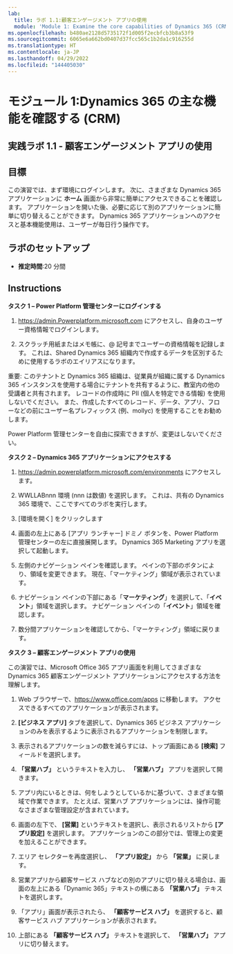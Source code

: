 ```yaml
---
lab:
  title: ラボ 1.1:顧客エンゲージメント アプリの使用
  module: 'Module 1: Examine the core capabilities of Dynamics 365 (CRM)'
ms.openlocfilehash: b480ae2128d5735172f1d005f2ecbfcb3b8a53f9
ms.sourcegitcommit: 6065e6a662bd0407d37fcc565c1b2da1c916255d
ms.translationtype: HT
ms.contentlocale: ja-JP
ms.lasthandoff: 04/29/2022
ms.locfileid: "144405030"
---
```

<a name="module-1-examine-the-core-capabilities-of-dynamics-365-crm"></a>モジュール 1:Dynamics 365 の主な機能を確認する (CRM)
========================

## <a name="practice-lab-11---work-with-customer-engagement-apps"></a>実践ラボ 1.1 - 顧客エンゲージメント アプリの使用 

## <a name="objectives"></a>目標

この演習では、まず環境にログインします。 次に、さまざまな Dynamics 365 アプリケーションに **ホーム** 画面から非常に簡単にアクセスできることを確認します。 アプリケーションを開いた後、必要に応じて別のアプリケーションに簡単に切り替えることができます。 Dynamics 365 アプリケーションへのアクセスと基本機能使用は、ユーザーが毎日行う操作です。


## <a name="lab-setup"></a>ラボのセットアップ

  - **推定時間**:20 分間

## <a name="instructions"></a>Instructions

**タスク 1 – Power Platform 管理センターにログインする**

1. https://admin.Powerplatform.microsoft.com にアクセスし、自身のユーザー資格情報でログインします。

2. スクラッチ用紙またはメモ帳に、@ 記号までユーザーの資格情報を記録します。 これは、Shared Dynamics 365 組織内で作成するデータを区別するために使用するラボのエイリアスになります。

重要: このテナントと Dynamics 365 組織は、従業員が組織に属する Dynamics 365 インスタンスを使用する場合にテナントを共有するように、教室内の他の受講者と共有されます。 レコードの作成時に PII (個人を特定できる情報) を使用しないでください。 また、作成したすべてのレコード、データ、アプリ、フローなどの前にユーザー名プレフィックス (例、mollyc) を使用することをお勧めします。

Power Platform 管理センターを自由に探索できますが、変更はしないでください。

**タスク 2 – Dynamics 365 アプリケーションにアクセスする**

1. https://admin.powerplatform.microsoft.com/environments にアクセスします。

2. WWLLABnnn 環境 (nnn は数値) を選択します。 これは、共有の Dynamics 365 環境で、ここですべてのラボを実行します。

3. [環境を開く] をクリックします

4. 画面の左上にある [アプリ ランチャー] ドミノ ボタンを、Power Platform 管理センターの左に直接展開します。 Dynamics 365 Marketing アプリを選択して起動します。

5. 左側のナビゲーション ペインを確認します。 ペインの下部のボタンにより、領域を変更できます。 現在、「マーケティング」領域が表示されています。

6. ナビゲーション ペインの下部にある「**マーケティング**」を選択して、「**イベント**」領域を選択します。 ナビゲーション ペインの「**イベント**」領域を確認します。

7. 数分間アプリケーションを確認してから、「マーケティング」領域に戻ります。

**タスク 3 – 顧客エンゲージメント アプリの使用**

この演習では、Microsoft Office 365 アプリ画面を利用してさまざまな Dynamics 365 顧客エンゲージメント アプリケーションにアクセスする方法を理解します。

1.  Web ブラウザーで、https://www.office.com/apps に移動します。 アクセスできるすべてのアプリケーションが表示されます。   

2.  **[ビジネス アプリ]** タブを選択して、Dynamics 365 ビジネス アプリケーションのみを表示するように表示されるアプリケーションを制限します。   

3.  表示されるアプリケーションの数を減らすには、トップ画面にある **[検索]** フィールドを選択します。 
 
4.  **「営業ハブ」** というテキストを入力し、 **「営業ハブ」** アプリを選択して開きます。   

5. アプリ内にいるときは、何をしようとしているかに基づいて、さまざまな領域で作業できます。 たとえば、営業ハブ アプリケーションには、操作可能なさまざまな管理設定が含まれています。 

6. 画面の左下で、 **[営業]** というテキストを選択し、表示されるリストから **[アプリ設定]** を選択します。  アプリケーションのこの部分では、管理上の変更を加えることができます。  

7. エリア セレクターを再度選択し、 **「アプリ設定」** から **「営業」** に戻します。

8. 営業アプリから顧客サービス ハブなどの別のアプリに切り替える場合は、画面の左上にある「Dynamic 365」テキストの横にある **「営業ハブ」** テキストを選択します。 

9. 「アプリ」画面が表示されたら、 **「顧客サービス ハブ」** を選択すると、顧客サービス ハブ アプリケーションが表示されます。 

10. 上部にある **「顧客サービス ハブ」** テキストを選択して、 **「営業ハブ」** アプリに切り替えます。 
